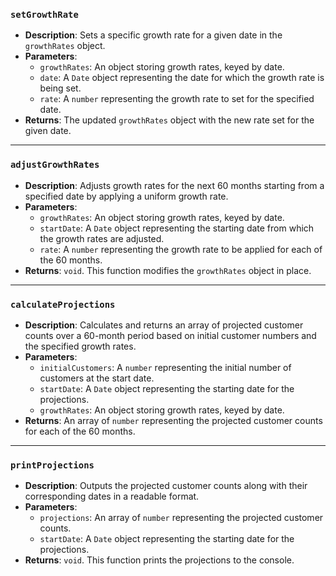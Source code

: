 ### `setGrowthRate`

- **Description**: Sets a specific growth rate for a given date in the `growthRates` object.
- **Parameters**:
  - `growthRates`: An object storing growth rates, keyed by date.
  - `date`: A `Date` object representing the date for which the growth rate is being set.
  - `rate`: A `number` representing the growth rate to set for the specified date.
- **Returns**: The updated `growthRates` object with the new rate set for the given date.

---

### `adjustGrowthRates`

- **Description**: Adjusts growth rates for the next 60 months starting from a specified date by applying a uniform growth rate.
- **Parameters**:
  - `growthRates`: An object storing growth rates, keyed by date.
  - `startDate`: A `Date` object representing the starting date from which the growth rates are adjusted.
  - `rate`: A `number` representing the growth rate to be applied for each of the 60 months.
- **Returns**: `void`. This function modifies the `growthRates` object in place.

---

### `calculateProjections`

- **Description**: Calculates and returns an array of projected customer counts over a 60-month period based on initial customer numbers and the specified growth rates.
- **Parameters**:
  - `initialCustomers`: A `number` representing the initial number of customers at the start date.
  - `startDate`: A `Date` object representing the starting date for the projections.
  - `growthRates`: An object storing growth rates, keyed by date.
- **Returns**: An array of `number` representing the projected customer counts for each of the 60 months.

---

### `printProjections`

- **Description**: Outputs the projected customer counts along with their corresponding dates in a readable format.
- **Parameters**:
  - `projections`: An array of `number` representing the projected customer counts.
  - `startDate`: A `Date` object representing the starting date for the projections.
- **Returns**: `void`. This function prints the projections to the console.
